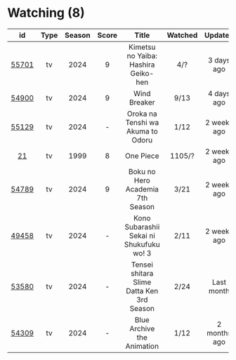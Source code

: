 # Watching (8)

|                      id                      | Type | Season | Score |                   Title                   | Watched |    Updated   | Start Date |
| :------------------------------------------: | :--: | :----: | :---: | :---------------------------------------: | :-----: | :----------: | :--------: |
| [55701](https://myanimelist.net/anime/55701) |  tv  |  2024  |   9   |    Kimetsu no Yaiba: Hashira Geiko-hen    |   4/?   |  3 days ago  | 05/15/2024 |
| [54900](https://myanimelist.net/anime/54900) |  tv  |  2024  |   9   |                Wind Breaker               |   9/13  |  4 days ago  | 04/14/2024 |
| [55129](https://myanimelist.net/anime/55129) |  tv  |  2024  |   -   |     Oroka na Tenshi wa Akuma to Odoru     |   1/12  |  2 weeks ago | 05/23/2024 |
|    [21](https://myanimelist.net/anime/21)    |  tv  |  1999  |   8   |                 One Piece                 |  1105/? |  2 weeks ago | 01/01/2013 |
| [54789](https://myanimelist.net/anime/54789) |  tv  |  2024  |   9   |      Boku no Hero Academia 7th Season     |   3/21  |  2 weeks ago | 05/07/2024 |
| [49458](https://myanimelist.net/anime/49458) |  tv  |  2024  |   -   |  Kono Subarashii Sekai ni Shukufuku wo! 3 |   2/11  |  2 weeks ago | 04/11/2024 |
| [53580](https://myanimelist.net/anime/53580) |  tv  |  2024  |   -   | Tensei shitara Slime Datta Ken 3rd Season |   2/24  |  Last month  | 04/06/2024 |
| [54309](https://myanimelist.net/anime/54309) |  tv  |  2024  |   -   |         Blue Archive the Animation        |   1/12  | 2 months ago | 04/08/2024 |